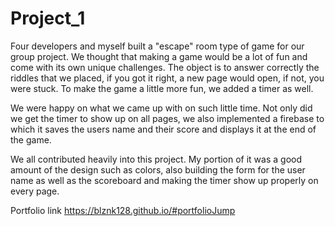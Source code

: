 # Project_1

Four developers and myself built a "escape" room type of game for our group project. We thought that making a game would be a lot of fun and come with its own unique challenges. The object is to answer correctly the riddles that we placed, if you got it right, a new page would open, if not, you were stuck. To make the game a little more fun, we added a timer as well.

We were happy on what we came up with on such little time. Not only did we get the timer to show up on all pages, we also implemented a firebase to which it saves the users name and their score and displays it at the end of the game.

We all contributed heavily into this project. My portion of it was a good amount of the design such as colors, also building the form for the user name as well as the scoreboard and making the timer show up properly on every page.

Portfolio link  https://blznk128.github.io/#portfolioJump

